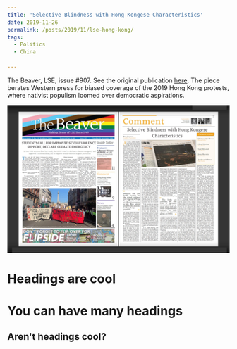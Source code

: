```yaml
---
title: 'Selective Blindness with Hong Kongese Characteristics'
date: 2019-11-26
permalink: /posts/2019/11/lse-hong-kong/
tags:
  - Politics
  - China

---
```


The Beaver, LSE, issue #907. See the original publication [here](https://issuu.com/readbeaveronline/docs/full_80e3cee5900f8c). The piece berates Western press for biased coverage of the 2019 Hong Kong protests, where nativist populism loomed over democratic aspirations.


![image](lse-hong-kong-pub.jpg)

<!--
  Permalink： https://github.com/Fu-Man-Chu/Fu-Man-Chu.github.io/blob/1544af3caccf58d0f2a5f107342ca244ff00261f/_posts/lse-hong-kong-pub.jpg
--->

Headings are cool
======

You can have many headings
======

Aren't headings cool?
------
